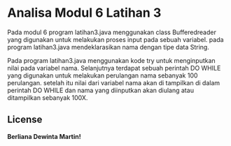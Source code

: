 # Analisa Modul 6 Latihan 3
Pada modul 6 program latihan3.java menggunakan class Bufferedreader yang digunakan untuk melakukan proses input pada sebuah variabel. pada program latihan3.java mendeklarasikan nama dengan tipe data String.

Pada program latihan3.java menggunakan kode try untuk menginputkan nilai pada variabel nama. Selanjutnya terdapat sebuah perintah DO WHILE yang digunakan untuk melakukan perulangan nama sebanyak 100 perulangan. setelah itu nilai dari variabel nama akan di tampilkan di dalam perintah DO WHILE dan nama yang diinputkan akan diulang atau ditampilkan sebanyak 100X.
## License

**Berliana Dewinta Martin!**

